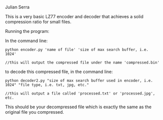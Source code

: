  
Julian Serra

This is a very basic LZ77 encoder and decoder that achieves a solid compression ratio for small files.

Running the program:

In the command line:

	python encoder.py 'name of file' 'size of max search buffer, i.e. 1024'

	//this will output the compressed file under the name 'compressed.bin'

to decode this compressed file, in the command line:

	python decoder2.py "size of max search buffer used in encoder, i.e. 1024" "file type, i.e. txt, jpg, etc." 

	//this will output a file called 'processed.txt' or 'processed.jpg', etc. 
	
	
This should be your decompressed file which is exactly the same as the original file you compressed.
 
 
